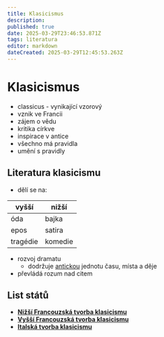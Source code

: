 ```yaml
---
title: Klasicismus
description: 
published: true
date: 2025-03-29T23:46:53.871Z
tags: literatura
editor: markdown
dateCreated: 2025-03-29T12:45:53.263Z
---
```


# Klasicismus
- classicus - vynikající vzorový
- vznik ve Francii
- zájem o vědu
- kritika církve
- inspirace v antice
- všechno má pravidla
- umění s pravidly

## Literatura klasicismu
- dělí se na:

| vyšší    | nižší   |
| -------- | ------- |
| óda      | bajka   |
| epos     | satira  |
| tragédie | komedie |

- rozvoj dramatu
	- dodržuje [antickou](/cs/literatura/historie/antika/recko) jednotu času, místa a děje
- převládá rozum nad citem

## List států
- [**Nižší Francouzská tvorba klasicismu**](/cs/literatura/historie/klasicismus/nizsi-francie)
- [**Vyšší Francouzská tvorba klasicismu**](/cs/literatura/historie/klasicismus/vyssi-francie)
- [**Italská tvorba klasicismu**](/cs/literatura/historie/klasicismus/italie)